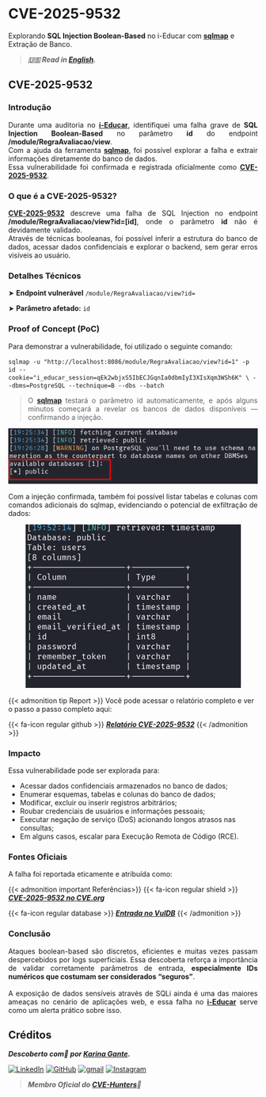 # CVE-2025-9532


Explorando **SQL Injection Boolean-Based** no i-Educar com <b><a href="https://github.com/sqlmapproject/sqlmap" target=_blank>sqlmap</a></b> e Extração de Banco.

<!--more-->

> ***🇺🇸 Read in [English](http://karinagante.github.io/cve-2025-9532/).***

## CVE-2025-9532

### Introdução

<p align="justify">Durante uma auditoria no <b><a href="https://github.com/portabilis/i-educar" target=_blank>i-Educar</a></b>, identifiquei uma falha grave de <b>SQL Injection Boolean-Based</b> no parâmetro <b>id</b> do endpoint <b>/module/RegraAvaliacao/view</b>. </br> Com a ajuda da ferramenta <b><a href="https://github.com/sqlmapproject/sqlmap" target=_blank>sqlmap</a></b>, foi possível explorar a falha e extrair informações diretamente do banco de dados. </br> Essa vulnerabilidade foi confirmada e registrada oficialmente como <b><a href="https://www.cve.org/CVERecord?id=CVE-2025-9532" target=_blank>CVE-2025-9532</a></b>. </p>

### O que é a CVE-2025-9532?

<p align="justify"><b><a href="https://www.cve.org/CVERecord?id=CVE-2025-9532" target=_blank>CVE-2025-9532</a></b> descreve uma falha de SQL Injection no endpoint <b>/module/RegraAvaliacao/view?id=[id]</b>, onde o parâmetro <b>id</b> não é devidamente validado. </br> Através de técnicas booleanas, foi possível inferir a estrutura do banco de dados, acessar dados confidenciais e explorar o backend, sem gerar erros visíveis ao usuário.</p>

### Detalhes Técnicos

➤ **Endpoint vulnerável** `/module/RegraAvaliacao/view?id=`

➤ **Parâmetro afetado:** `id`

### Proof of Concept (PoC)

Para demonstrar a vulnerabilidade, foi utilizado o seguinte comando:

```terminal
sqlmap -u "http://localhost:8086/module/RegraAvaliacao/view?id=1" -p id --cookie="i_educar_session=qEk2wbjxS5IbECJGqnIa0dbmIyI3XIsXqm3WSh6K" \ --dbms=PostgreSQL --technique=B --dbs --batch
```
> <p align="justify">O <b><a href="https://github.com/sqlmapproject/sqlmap" target=_blank>sqlmap</a></b> testará o parâmetro id automaticamente, e após alguns minutos começará a revelar os bancos de dados disponíveis — confirmando a injeção.</p>

<p align="center">
<img src="/images/CVE-2025-9532/PoC1.png"><br>
</p>

<p align="justify">Com a injeção confirmada, também foi possível listar tabelas e colunas com comandos adicionais do sqlmap, evidenciando o potencial de exfiltração de dados:</p>

<p align="center">
<img src="/images/CVE-2025-9532/PoC2.png"><br>
</p>

{{< admonition tip Report >}}
Você pode acessar o relatório completo e ver o passo a passo completo aqui:

{{< fa-icon regular github >}}
***[Relatório CVE-2025-9532](https://github.com/KarinaGante/KG-Sec/blob/main/CVEs/Scada-LTS/CVE-2025-9532.md)***
{{< /admonition >}}

### Impacto

Essa vulnerabilidade pode ser explorada para:

- Acessar dados confidenciais armazenados no banco de dados;
- Enumerar esquemas, tabelas e colunas do banco de dados;
- Modificar, excluir ou inserir registros arbitrários;
- Roubar credenciais de usuários e informações pessoais;
- Executar negação de serviço (DoS) acionando longos atrasos nas consultas;
- Em alguns casos, escalar para Execução Remota de Código (RCE).

### Fontes Oficiais

A falha foi reportada eticamente e atribuída como:

{{< admonition important Referências>}} 
{{< fa-icon regular shield >}} 
***[CVE-2025-9532 no CVE.org](https://www.cve.org/CVERecord?id=CVE-2025-9532)***

{{< fa-icon regular database >}} 
***[Entrada no VulDB](https://vuldb.com/?id.321551)***
{{< /admonition >}}

### Conclusão

<p align="justify">Ataques boolean-based são discretos, eficientes e muitas vezes passam despercebidos por logs superficiais. Essa descoberta reforça a importância de validar corretamente parâmetros de entrada, <b>especialmente IDs numéricos que costumam ser considerados “seguros”</b>.</br></br> A exposição de dados sensíveis através de SQLi ainda é uma das maiores ameaças no cenário de aplicações web, e essa falha no <b><a href="https://github.com/portabilis/i-educar" target=_blank>i-Educar</a></b> serve como um alerta prático sobre isso.</p>

## Créditos

***Descoberto com💜 por [Karina Gante](https://karinagante.github.io/).*** 

[![LinkedIn](https://skillicons.dev/icons?i=linkedin&theme=dark)](https://www.linkedin.com/in/karina-gante/)
[![GitHub](https://skillicons.dev/icons?i=github&theme=dark)](https://www.github.com/KarinaGante/)
[![gmail](https://skillicons.dev/icons?i=gmail&theme=dark)](mailto:karina.gante1@gmail.com)
[![Instagram](https://skillicons.dev/icons?i=instagram&theme=dark)](https://www.instagram.com/karinovisk02/)

> ***Membro Oficial do [CVE-Hunters](https://www.cvehunters.com/)🏹***
